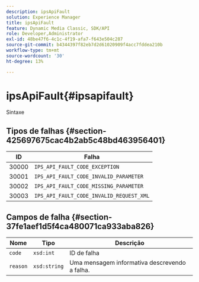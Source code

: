 ```yaml
---
description: ipsApiFault
solution: Experience Manager
title: ipsApiFault
feature: Dynamic Media Classic, SDK/API
role: Developer,Administrator
exl-id: 48be47f6-4c1c-4f19-afa7-f643e504c287
source-git-commit: b4344397f82eb7d2d61020909f4acc7fddea210b
workflow-type: tm+mt
source-wordcount: '30'
ht-degree: 13%

---
```


# ipsApiFault{#ipsapifault}

Sintaxe

## Tipos de falhas {#section-425697675cac4b2ab5c48bd463956401}

| ID | Falha |
|---|---|
| 30000 | `IPS_API_FAULT_CODE_EXCEPTION` |
| 30001 | `IPS_API_FAULT_CODE_INVALID_PARAMETER` |
| 30002 | `IPS_API_FAULT_CODE_MISSING_PARAMETER` |
| 30003 | `IPS_API_FAULT_CODE_INVALID_REQUEST_XML` |

## Campos de falha {#section-37fe1aef1d5f4ca480071ca933aba826}

| Nome | Tipo | Descrição |
|---|---|---|
| `code` | `xsd:int` | ID de falha |
| `reason` | `xsd:string` | Uma mensagem informativa descrevendo a falha. |
